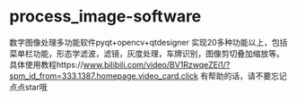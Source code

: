# process_image-software
数字图像处理多功能软件pyqt+opencv+qtdesigner 实现20多种功能以上，包括菜单栏功能，形态学滤波，滤镜，灰度处理，车牌识别，图像剪切叠加缩放等。
具体使用教程https://www.bilibili.com/video/BV1RzwqeZEi1/?spm_id_from=333.1387.homepage.video_card.click
有帮助的话，请不要忘记点点star哦
